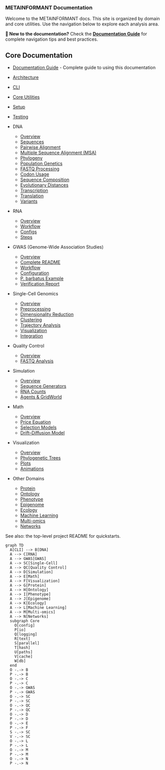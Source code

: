 ### METAINFORMANT Documentation

Welcome to the METAINFORMANT docs. This site is organized by domain and core utilities. Use the navigation below to explore each analysis area.

**📖 New to the documentation?** Check the **[Documentation Guide](DOCUMENTATION_GUIDE.md)** for complete navigation tips and best practices.

## Core Documentation

- [Documentation Guide](./DOCUMENTATION_GUIDE.md) - Complete guide to using this documentation
- [Architecture](./architecture.md)
- [CLI](./cli.md)
- [Core Utilities](./core.md)
- [Setup](./setup.md)
- [Testing](./testing.md)

- DNA
  - [Overview](./dna/index.md)
  - [Sequences](./dna/sequences.md)
  - [Pairwise Alignment](./dna/alignment.md)
  - [Multiple Sequence Alignment (MSA)](./dna/msa.md)
  - [Phylogeny](./dna/phylogeny.md)
  - [Population Genetics](./dna/population.md)
  - [FASTQ Processing](./dna/fastq.md)
  - [Codon Usage](./dna/codon.md)
  - [Sequence Composition](./dna/composition.md)
  - [Evolutionary Distances](./dna/distances.md)
  - [Transcription](./dna/transcription.md)
  - [Translation](./dna/translation.md)
  - [Variants](./dna/variants.md)

- RNA
  - [Overview](./rna/index.md)
  - [Workflow](./rna/workflow.md)
  - [Configs](./rna/configs.md)
  - [Steps](./rna/steps.md)

- GWAS (Genome-Wide Association Studies)
  - [Overview](./gwas/index.md)
  - [Complete README](./gwas/README.md)
  - [Workflow](./gwas/workflow.md)
  - [Configuration](./gwas/config.md)
  - [P. barbatus Example](./gwas/pbarbatus_config.md)
  - [Verification Report](./gwas/verification_report.md)

- Single-Cell Genomics
  - [Overview](./singlecell/index.md)
  - [Preprocessing](./singlecell/preprocessing.md)
  - [Dimensionality Reduction](./singlecell/dimensionality.md)
  - [Clustering](./singlecell/clustering.md)
  - [Trajectory Analysis](./singlecell/trajectory.md)
  - [Visualization](./singlecell/visualization.md)
  - [Integration](./singlecell/integration.md)

- Quality Control
  - [Overview](./quality/index.md)
  - [FASTQ Analysis](./quality/fastq.md)

- Simulation
  - [Overview](./simulation/index.md)
  - [Sequence Generators](./simulation/sequences.md)
  - [RNA Counts](./simulation/rna_counts.md)
  - [Agents & GridWorld](./simulation/agents.md)

- Math
  - [Overview](./math/index.md)
  - [Price Equation](./math/price.md)
  - [Selection Models](./math/selection.md)
  - [Drift–Diffusion Model](./math/ddm.md)

- Visualization
  - [Overview](./visualization/index.md)
  - [Phylogenetic Trees](./visualization/trees.md)
  - [Plots](./visualization/plots.md)
  - [Animations](./visualization/animations.md)

- Other Domains
  - [Protein](./protein/index.md)
  - [Ontology](./ontology/index.md)
  - [Phenotype](./phenotype/index.md)
  - [Epigenome](./epigenome/index.md)
  - [Ecology](./ecology/index.md)
  - [Machine Learning](./ml/index.md)
  - [Multi-omics](./multiomics/index.md)
  - [Networks](./networks/index.md)

See also: the top-level project README for quickstarts.

```mermaid
graph TD
  A[CLI] --> B[DNA]
  A --> C[RNA]
  A --> GWAS[GWAS]
  A --> SC[Single-Cell]
  A --> QC[Quality Control]
  A --> D[Simulation]
  A --> E[Math]
  A --> F[Visualization]
  A --> G[Protein]
  A --> H[Ontology]
  A --> I[Phenotype]
  A --> J[Epigenome]
  A --> K[Ecology]
  A --> L[Machine Learning]
  A --> M[Multi-omics]
  A --> N[Networks]
  subgraph Core
    O[config]
    P[io]
    Q[logging]
    R[text]
    S[parallel]
    T[hash]
    U[paths]
    V[cache]
    W[db]
  end
  O -.-> B
  P -.-> B
  O -.-> C
  P -.-> C
  O -.-> GWAS
  P -.-> GWAS
  O -.-> SC
  P -.-> SC
  O -.-> QC
  P -.-> QC
  O -.-> D
  P -.-> D
  O -.-> E
  P -.-> F
  S -.-> SC
  V -.-> SC
  O -.-> L
  P -.-> L
  O -.-> M
  P -.-> M
  O -.-> N
  P -.-> N
```
